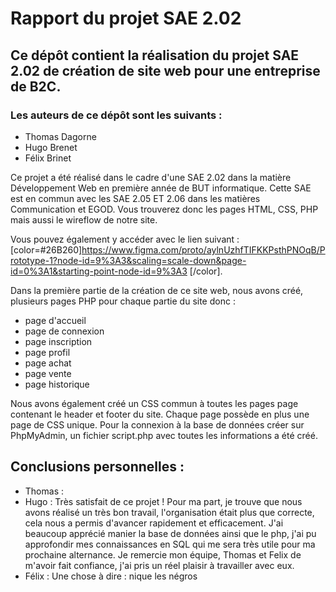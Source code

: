 # Rapport du projet SAE 2.02

## Ce dépôt contient la réalisation du projet SAE 2.02 de création de site web pour une entreprise de B2C.
### Les auteurs de ce dépôt sont les suivants :
* Thomas Dagorne 
* Hugo Brenet 
* Félix Brinet 

<p> Ce projet a été réalisé dans le cadre d'une SAE 2.02 dans la matière Développement Web en première année de BUT informatique. 
Cette SAE est en commun avec les SAE 2.05 ET 2.06 dans les matières Communication et EGOD. Vous trouverez donc les pages HTML, CSS, PHP mais aussi le wireflow de notre site.<p>

Vous pouvez également y accéder avec le lien suivant : [color=#26B260]https://www.figma.com/proto/aylnUzhfTIFKKPsthPNOqB/Prototype-1?node-id=9%3A3&scaling=scale-down&page-id=0%3A1&starting-point-node-id=9%3A3 [/color].

Dans la première partie de la création de ce site web, nous avons créé, plusieurs pages PHP pour chaque partie du site donc : 
* page d'accueil 
* page de connexion 
* page inscription 
* page profil 
* page achat 
* page vente 
* page historique 

Nous avons également créé un CSS commun à toutes les pages page contenant le header et footer du site. Chaque page possède en plus une page de CSS unique. 
Pour la connexion à la base de données créer sur PhpMyAdmin, un fichier script.php avec toutes les informations a été créé.



## Conclusions personnelles :

* Thomas : 
* Hugo   : Très satisfait de ce projet ! Pour ma part, je trouve que nous avons réalisé un très bon travail, l'organisation était plus que correcte, cela nous a permis d'avancer rapidement et efficacement. J'ai beaucoup apprécié manier la base de données ainsi que le php, j'ai pu approfondir mes connaissances en SQL qui me sera très utile pour ma prochaine alternance. Je remercie mon équipe, Thomas et Felix de m'avoir fait confiance, j'ai pris un réel plaisir à travailler avec eux. 
* Félix  : Une chose à dire : nique les négros 
